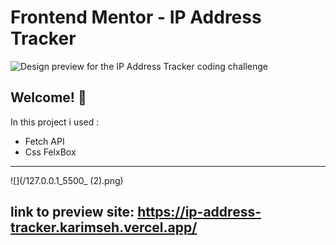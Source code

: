 # Frontend Mentor - IP Address Tracker

![Design preview for the IP Address Tracker coding challenge](./design/desktop-preview.jpg)

## Welcome! 👋
In this project i used :
 - Fetch API
 - Css FelxBox
 


---

![](/127.0.0.1_5500_ (2).png)

## link to preview site: https://ip-address-tracker.karimseh.vercel.app/
